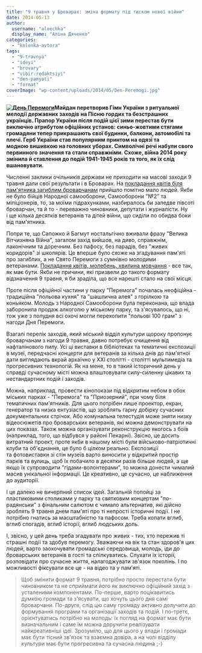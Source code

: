 ```yaml
---
title: "9 травня у Броварах: зміна формату під тиском нової війни"
date: 2014-05-13
author: 
  username: "aleechka"
  display_name: "Аліна Дяченко"
categories: 
  - "kolonka-avtora"
tags: 
  - "9-travnya"
  - "ideyi"
  - "brovary"
  - "vibir-redaktsiyi"
  - "den-pamyati"
  - "format"
coverImage: "wp-content/uploads/2014/05/Den-Peremogi.jpg"
---
```


**[![День Перемоги](https://mpz.brovary.org/wp-content/uploads/2014/05/Den-Peremogi.jpg)](https://mpz.brovary.org/wp-content/uploads/2014/05/Den-Peremogi.jpg)Майдан перетворив Гімн України з ритуальної мелодії державних заходів на Пісню гордих та безстрашних українців. Прапор України після подій цієї зими перестав бути виключно атрибутом офіційних установ: синьо-жовтими стягами громадяни тепер прикрашають свої будинки, балкони, автомобілі та плечі. Герб України став популярним принтом на одязі та модною вишивкою на головних уборах. Символічні речі набули свого первинного значення та стали справжніми. Схоже, війна 2014 року змінила й ставлення до подій 1941-1945 років та того, як їх слід вшановувати.**

Численні заклики очільників держави не приходити на масові заходи 9 травня дали свої результати і в Броварах. На [покладання квітів біля пам'ятника загиблим броварчанам](https://mpz.brovary.org/9-travnya-u-brovarah-obmezhatsya-vshanuvannyam-pam-yati-zagiblih/) прийшло помітно мало людей. Якби не було бійців Народної самооборони, Самооборони "№2" та міліціонерів, то, за моїми підрахунками, назбиралось би заледве півсоті броварчан, та й то - переважно чиновники, депутати і журналісти. Ну і ще кілька десятків ветеранів та дітей війни, що сиділи по обидва боки від пам'ятника.

Попри те, що Сапожко й Багмут ностальгічно вживали фразу "Велика Вітчизняна Війна", загалом захід вийшов, на диво, справжнім, лаконічним та доречним. Без пафосу, без парадів, без "живих коридорів" зі школярів. Це вперше було схоже на згадування пам'яті про загиблих, а не Свято Перемоги з сумнівно молодими ветеранами. [Покладання квітів, молебень, хвилина мовчання](https://mpz.brovary.org/den-peremogi-u-brovarah-korotkiy-miting-oberezhni-promovi-ta-torgivlya-v-tsentralnomu-parku/) - все так, як має бути. Якби не причини, які призвели до такого формату відзначення 9 травня, я би зраділа, що все нарешті стало на свої місця.

Проте після офіційної частини у парку "Перемога" почалась неофіційна - традиційна "польова кухня" та "шашлична алея" з горілкою та коньяком. Молодь з Народної Самооборони була переконана, що влада заборонила продаж алкоголю у міському парку, та з'ясувалось, що ні, тож уже з полудня всі охочі могли перехопити "польові 100 грам" з нагоди Дня Перемоги.

Взагалі перелік заходів, який міський відділ культури щороку пропонує броварчанам з нагоди 9 травня, давно потребує очищення від нафталінового пилу. Усі ці виставки в бібліотеках та тематичні експозиції в музеї, передчасні концерти для ветеранів за кілька днів до пам'ятної дати виглядають вкрай архаїчно у ХХІ столітті - столітті мультимедіа та прогресивних технологій. Як на мене, то в такий історичний день у справді сучасному місті можна влаштовувати силу-силенну цікавих та нестандартних подій і заходів.

Можна, наприклад, провести кінопокази під відкритим небом в обох міських парках - "Перемога" та "Приозерний", при чому біля тематичних пам'ятників. Для цього потрібен лише проектор, екран, генератор та низка ентузіастів, що зроблять гарну добірку сучасних документальних стрічок. Або комунальна телестудія може зняти низку відеосюжетів про броварських ветеранів, які можна демонструвати на цих показах. Також можна організувати реконструкцію якогось з боїв (наприклад, того, що відбувся у районі Пекарні). Звісно, це досить витратний проект, проте якби в нашому місті були військово-патріотичні клуби та об'єднання, це було б цілком реально. Експозиції та фотовиставки зі стін музеїв варто виносити у відкритий простір парків та вулиць, щоб їх побачило в десятки разів більше людей, а ще якщо їх супроводити "гідами-волонтерами", то можна донести чималий масив унікальної інформації. Це креативно, це сучасно, це наближення до аудиторії.

І це далеко не вичерпний список ідей. Загальній попойці за пластиковими столиками у парку та святковим концертам "по-радянськи" з фінальним салютом є чимало альтернатив, які дійсно зроблять 9 травня днем пам'яті про ті непрості історичні події. І не потрібно гнатись за масштабністю та пафосом. Треба копати вглиб, вглиб спогадів, вглиб історії, вглиб людських доль.

І, звісно, у цей день треба згадувати про живих - тих, хто пережив ті страшні події та здобув перемогу. Зважаючи на вік та стан здоров'я цих людей, варто заохочувати громадські середовища, молодь, іди до броварських ветеранів в гості та спілкуватись. Слухати їх історії, розповідати про сучасне життя, налагоджувати зв'язок поколінь. І по можливості фіксувати все це - на відео та у пам'яті.

> Щоб змінити формат 9 травня, потрібно просто перестати бути чиновником та не сприймати його як виключно офіційний захід з усталеними компонентами. По-перше, варто поцікавитись думкою громади та з'ясувати, що хочуть цього дня самі броварчани. По-друге, слід цю саму громаду активно долучити до формування програми та організації заходів та подій. І по-третє, орієнтуватись потрібно на молодь: їх погляд на формат має бути визначальним і саме їм можна доручити реалізувати найкреативніші ідеї. Зрозуміло, що для цього у влади і громади має бути тісний зв'язок та взаємна довіра, а на чолі відділу культури має бути прогресивна та сучасна людина ;-)
